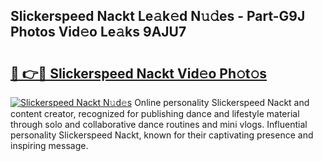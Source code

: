 ## Slickerspeed Nackt Le𝚊k𝚎d N𝚞𝚍es - Part-G9J Photos Vid𝚎o Le𝚊ks 9AJU7

# <h2><a href="http://fbases.evod.top/?m=Slickerspeed+Nackt">🔗 👉🔴 Slickerspeed Nackt Vid𝚎o Ph𝚘t𝚘s</a></h2>

[![Slickerspeed Nackt N𝚞d𝚎s](https://i.imgur.com/8V9OHl7.gif)](http://fbases.evod.top/?m=Slickerspeed+Nackt)
Online personality Slickerspeed Nackt and content creator, recognized for publishing dance and lifestyle material through solo and collaborative dance routines and mini vlogs. Influential personality Slickerspeed Nackt, known for their captivating presence and inspiring message. 
